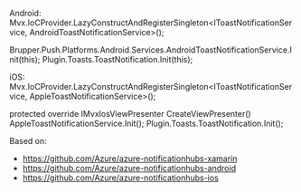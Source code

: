 Android:
Mvx.IoCProvider.LazyConstructAndRegisterSingleton<IToastNotificationService, AndroidToastNotificationService>();

Brupper.Push.Platforms.Android.Services.AndroidToastNotificationService.Init(this);
Plugin.Toasts.ToastNotification.Init(this);

iOS:
Mvx.IoCProvider.LazyConstructAndRegisterSingleton<IToastNotificationService, AppleToastNotificationService>();

protected override IMvxIosViewPresenter CreateViewPresenter()
	AppleToastNotificationService.Init();
	Plugin.Toasts.ToastNotification.Init();

Based on:

- https://github.com/Azure/azure-notificationhubs-xamarin
- https://github.com/Azure/azure-notificationhubs-android
- https://github.com/Azure/azure-notificationhubs-ios